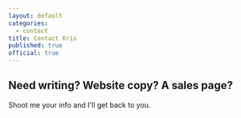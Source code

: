 ```yaml
---
layout: default
categories:
  - contact
title: Contact Kris
published: true
official: true
---
```



## Need writing? Website copy? A sales page? 

Shoot me your info and I'll get back to you.
